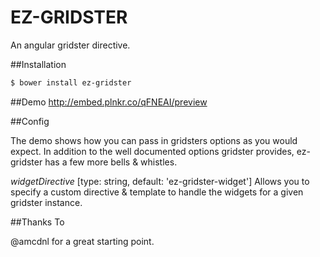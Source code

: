 EZ-GRIDSTER
===========

An angular gridster directive.

##Installation

```bash
$ bower install ez-gridster
```

##Demo
http://embed.plnkr.co/qFNEAI/preview

##Config

The demo shows how you can pass in gridsters options as you would expect. In addition
to the well documented options gridster provides, ez-gridster has a few more bells & whistles.

*widgetDirective* [type: string, default: 'ez-gridster-widget']
Allows you to specify a custom directive & template to handle the widgets for a given gridster instance. 

##Thanks To

@amcdnl for a great starting point.

